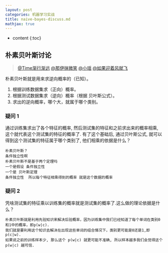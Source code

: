 ```yaml
---
layout: post
categories: 机器学习实战
title: naive-bayes-discuss.md
mathjax: true
---
```


* content
{:toc}


## 朴素贝叶斯讨论

> [@Time渐行渐远](https://github.com/Timehsw) [@那伊抹微笑](https://github.com/wangyangting) [@小瑶](https://github.com/chenyyx) [@如果迎着风就飞](https://github.com/orgs/apachecn/people/mikechengwei)

朴素贝叶斯就是用来求逆向概率的（已知）。

1. 根据训练数据集求（正向）概率。
2. 根据测试数据集求（逆向）概率（根据 贝叶斯公式）。
3. 求出的逆向概率，哪个大，就属于哪个类别。

### 疑问 1
通过训练集求出了各个特征的概率, 然后测试集的特征和之前求出来的概率相乘, 这个就代表这个测试集的特征的概率了.
有了这个基础后, 通过贝叶斯公式, 就可以得到这个测试集的特征属于哪个类别了, 他们相乘的依据是什么？

```
朴素贝叶斯？
条件独立性啊
朴素贝叶斯不是基于两个定理吗
一个是假设 条件独立性
一个是 贝叶斯定理
条件独立性  所以每个特征相乘得到的概率 就是这个数据的概率
```

### 疑问 2
凭啥测试集的特征乘以训练集的概率就是测试集的概率了.这么做的理论依据是什么？

```
朴素贝叶斯就是利用先验知识来解决后验概率，因为训练集中我们已经知道了每个单词在类别0和1中的概率，即p(w|c).
我们就是要利用这个知识去解决在出现这些单词的组合情况下，类别更可能是0还是1,即p(c|w).
如果说之前的训练样本少, 那么这个 p(w|c) 就更可能不准确, 所以样本越多我们会觉得这个 p(w|c) 越可信.
```
